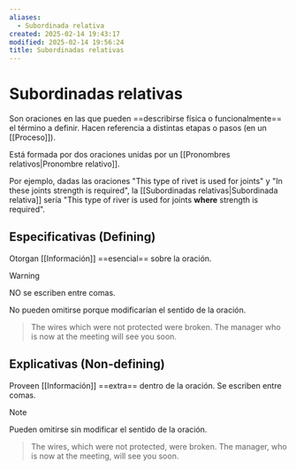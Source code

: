 ```yaml
---
aliases:
  - Subordinada relativa
created: 2025-02-14 19:43:17
modified: 2025-02-14 19:56:24
title: Subordinadas relativas
---
```


# Subordinadas relativas

Son oraciones en las que pueden ==describirse física o funcionalmente== el término a definir. Hacen referencia a distintas etapas o pasos (en un [[Proceso]]).

Está formada por dos oraciones unidas por un [[Pronombres relativos|Pronombre relativo]].

Por ejemplo, dadas las oraciones "This type of rivet is used for joints" y "In these joints strength is required", la [[Subordinadas relativas|Subordinada relativa]] sería "This type of river is used for joints **where** strength is required".

## Especificativas (Defining)

Otorgan [[Información]] ==esencial== sobre la oración.

> [!warning]
> NO se escriben entre comas.

No pueden omitirse porque modificarían el sentido de la oración.

> The wires which were not protected were broken.
> The manager who is now at the meeting will see you soon.

## Explicativas (Non-defining)

Proveen [[Información]] ==extra== dentro de la oración. Se escriben entre comas.

> [!note]
> Pueden omitirse sin modificar el sentido de la oración.

> The wires, which were not protected, were broken.
> The manager, who is now at the meeting, will see you soon.
